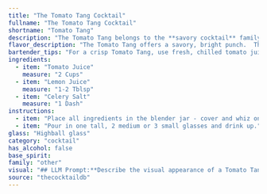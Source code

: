 ```yaml
---
title: "The Tomato Tang Cocktail"
fullname: "The Tomato Tang Cocktail"
shortname: "Tomato Tang"
description: "The Tomato Tang belongs to the **savory cocktail** family, a category that emerged in the early 20th century. Its simplicity suggests an American origin, likely born during the Prohibition era, when resourceful bartenders experimented with readily available ingredients. "
flavor_description: "The Tomato Tang offers a savory, bright punch.  The tomato juice provides a rich, earthy base, while the lemon juice adds a sharp, citrusy tang.  Celery salt adds a subtle, herbaceous depth, balancing the sweetness of the tomato with a refreshing, salty note.  It's a unique and invigorating cocktail, perfect for a warm day. "
bartender_tips: "For a crisp Tomato Tang, use fresh, chilled tomato juice and a good quality celery salt.  The ratio of tomato to lemon juice is key: start with a 4:1 ratio and adjust to taste.  Shake vigorously with ice to chill and dilute the drink.  Rim the glass with celery salt for a savory touch.  Garnish with a celery stalk or a sprig of fresh basil. "
ingredients:
  - item: "Tomato Juice"
    measure: "2 Cups"
  - item: "Lemon Juice"
    measure: "1-2 Tblsp"
  - item: "Celery Salt"
    measure: "1 Dash"
instructions:
  - item: "Place all ingredients in the blender jar - cover and whiz on medium speed until well blended."
  - item: "Pour in one tall, 2 medium or 3 small glasses and drink up."
glass: "Highball glass"
category: "cocktail"
has_alcohol: false
base_spirit:
family: "other"
visual: "## LLM Prompt:**Describe the visual appearance of a Tomato Tang cocktail, made with tomato juice, lemon juice, and celery salt. Consider the following:*** **Color:** What is the overall color of the drink? Is it a vibrant red, a deep orange, or something in between? Are there any variations in color, like streaks or layers?* **Clarity:** Is the drink clear or cloudy? Does it have any particles suspended in it, like pulp from the tomato juice?* **Texture:** Is the drink thick or thin? Are there any visible bubbles or foam? * **Garnish:**  While not part of the recipe, imagine a garnish that would complement the drink visually. What kind of garnish could you use, and how would it look in the glass?* **Glassware:** What kind of glass would you serve this cocktail in? Does the glass affect the visual appearance of the drink?**Please provide a descriptive paragraph that captures the visual appeal of the Tomato Tang cocktail.** "
source: "thecocktaildb"
---
```



